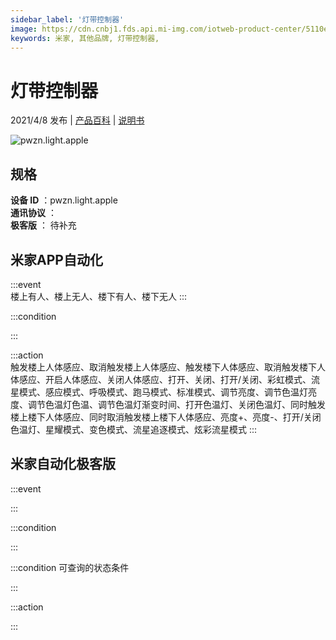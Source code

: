 ```yaml
---
sidebar_label: '灯带控制器'
image: https://cdn.cnbj1.fds.api.mi-img.com/iotweb-product-center/5110e684b02221264e6eda06029dd60f_灯带控制器168.png?GalaxyAccessKeyId=AKVGLQWBOVIRQ3XLEW&Expires=9223372036854775807&Signature=PKXDFVCO7LGpNgTKXe26OSywaVs=
keywords: 米家, 其他品牌, 灯带控制器, 
---
```

# 灯带控制器

2021/4/8 发布 | [产品百科](https://home.mi.com/webapp/content/baike/product/index.html?model=pwzn.light.apple/) | [说明书](https://home.mi.com/views/introduction.html?model=pwzn.light.apple&region=cn)

![pwzn.light.apple](https://cdn.cnbj1.fds.api.mi-img.com/iotweb-product-center/5110e684b02221264e6eda06029dd60f_灯带控制器168.png?GalaxyAccessKeyId=AKVGLQWBOVIRQ3XLEW&Expires=9223372036854775807&Signature=PKXDFVCO7LGpNgTKXe26OSywaVs=)

## 规格  
> 
**设备 ID** ：pwzn.light.apple  
**通讯协议** ：  
**极客版**  ： 待补充 


## 米家APP自动化  

:::event  
楼上有人、楼上无人、楼下有人、楼下无人
:::

:::condition  

:::

:::action   
触发楼上人体感应、取消触发楼上人体感应、触发楼下人体感应、取消触发楼下人体感应、开启人体感应、关闭人体感应、打开、关闭、打开/关闭、彩虹模式、流星模式、感应模式、呼吸模式、跑马模式、标准模式、调节亮度、调节色温灯亮度、调节色温灯色温、调节色温灯渐变时间、打开色温灯、关闭色温灯、同时触发楼上楼下人体感应、同时取消触发楼上楼下人体感应、亮度+、亮度-、打开/关闭色温灯、星耀模式、变色模式、流星追逐模式、炫彩流星模式
:::

## 米家自动化极客版  

:::event  

:::

:::condition  

:::

:::condition 可查询的状态条件  

:::

:::action  

:::

        
